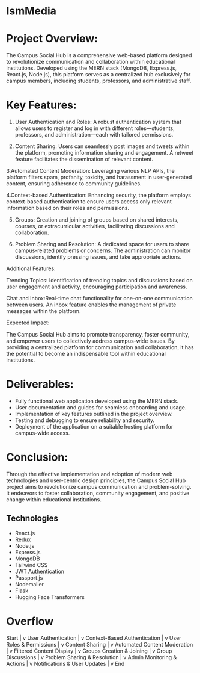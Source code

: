 # IsmMedia

# Project Overview:
The Campus Social Hub is a comprehensive web-based platform designed to revolutionize communication and collaboration within educational institutions. Developed using the MERN stack (MongoDB, Express.js, React.js, Node.js), this platform serves as a centralized hub exclusively for campus members, including students, professors, and administrative staff.

 # Key Features:

1. User Authentication and Roles: A robust authentication system that allows users to register and log in with different roles—students, professors, and administration—each with tailored permissions.

2. Content Sharing: Users can seamlessly post images and tweets within the platform, promoting information sharing and engagement. A retweet feature facilitates the dissemination of relevant content.

3.Automated Content Moderation: Leveraging various NLP APIs, the platform filters spam, profanity, toxicity, and harassment in user-generated content, ensuring adherence to community guidelines.

4.Context-based Authentication: Enhancing security, the platform employs context-based authentication to ensure users access only relevant information based on their roles and permissions.

5. Groups: Creation and joining of groups based on shared interests, courses, or extracurricular activities, facilitating discussions and collaboration.

6. Problem Sharing and Resolution: A dedicated space for users to share campus-related problems or concerns. The administration can monitor discussions, identify pressing issues, and take appropriate actions.

Additional Features:

Trending Topics: Identification of trending topics and discussions based on user engagement and activity, encouraging participation and awareness.

Chat and Inbox:Real-time chat functionality for one-on-one communication between users. An inbox feature enables the management of private messages within the platform.

Expected Impact:

The Campus Social Hub aims to promote transparency, foster community, and empower users to collectively address campus-wide issues. By providing a centralized platform for communication and collaboration, it has the potential to become an indispensable tool within educational institutions.

# Deliverables:

- Fully functional web application developed using the MERN stack.
- User documentation and guides for seamless onboarding and usage.
- Implementation of key features outlined in the project overview.
- Testing and debugging to ensure reliability and security.
- Deployment of the application on a suitable hosting platform for campus-wide access.

# Conclusion:

Through the effective implementation and adoption of modern web technologies and user-centric design principles, the Campus Social Hub project aims to revolutionize campus communication and problem-solving. It endeavors to foster collaboration, community engagement, and positive change within educational institutions.


## Technologies
- React.js
- Redux
- Node.js
- Express.js
- MongoDB
- Tailwind CSS
- JWT Authentication
- Passport.js
- Nodemailer
- Flask
- Hugging Face Transformers

# Overflow

Start
|
v
User Authentication
|
v
Context-Based Authentication
|
v
User Roles & Permissions
|
v
Content Sharing
|
v
Automated Content Moderation
|
v
Filtered Content Display
|
v
Groups Creation & Joining
|
v
Group Discussions
|
v
Problem Sharing & Resolution
|
v
Admin Monitoring & Actions
|
v
Notifications & User Updates
|
v
End

 
